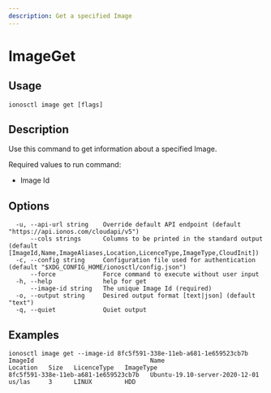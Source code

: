 ```yaml
---
description: Get a specified Image
---
```


# ImageGet

## Usage

```text
ionosctl image get [flags]
```

## Description

Use this command to get information about a specified Image.

Required values to run command:

* Image Id

## Options

```text
  -u, --api-url string    Override default API endpoint (default "https://api.ionos.com/cloudapi/v5")
      --cols strings      Columns to be printed in the standard output (default [ImageId,Name,ImageAliases,Location,LicenceType,ImageType,CloudInit])
  -c, --config string     Configuration file used for authentication (default "$XDG_CONFIG_HOME/ionosctl/config.json")
      --force             Force command to execute without user input
  -h, --help              help for get
      --image-id string   The unique Image Id (required)
  -o, --output string     Desired output format [text|json] (default "text")
  -q, --quiet             Quiet output
```

## Examples

```text
ionosctl image get --image-id 8fc5f591-338e-11eb-a681-1e659523cb7b 
ImageId                                Name                             Location   Size   LicenceType   ImageType
8fc5f591-338e-11eb-a681-1e659523cb7b   Ubuntu-19.10-server-2020-12-01   us/las     3      LINUX         HDD
```

